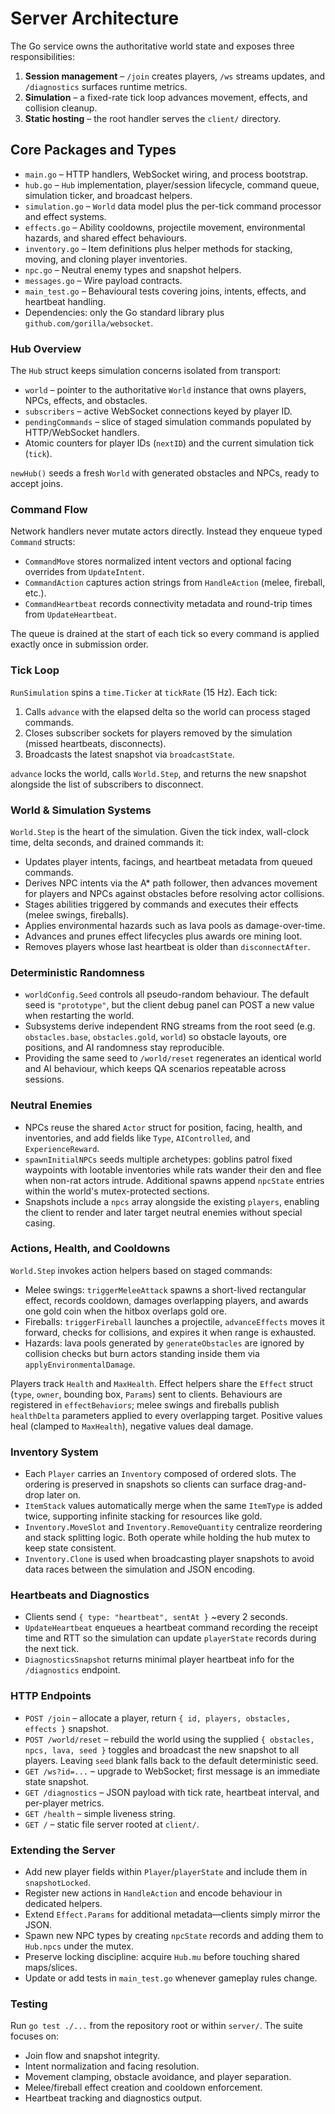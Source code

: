 # Server Architecture

The Go service owns the authoritative world state and exposes three responsibilities:

1. **Session management** – `/join` creates players, `/ws` streams updates, and `/diagnostics` surfaces runtime metrics.
2. **Simulation** – a fixed-rate tick loop advances movement, effects, and collision cleanup.
3. **Static hosting** – the root handler serves the `client/` directory.

## Core Packages and Types
- `main.go` – HTTP handlers, WebSocket wiring, and process bootstrap.
- `hub.go` – `Hub` implementation, player/session lifecycle, command queue, simulation ticker, and broadcast helpers.
- `simulation.go` – `World` data model plus the per-tick command processor and effect systems.
- `effects.go` – Ability cooldowns, projectile movement, environmental hazards, and shared effect behaviours.
- `inventory.go` – Item definitions plus helper methods for stacking, moving, and cloning player inventories.
- `npc.go` – Neutral enemy types and snapshot helpers.
- `messages.go` – Wire payload contracts.
- `main_test.go` – Behavioural tests covering joins, intents, effects, and heartbeat handling.
- Dependencies: only the Go standard library plus `github.com/gorilla/websocket`.

### Hub Overview
The `Hub` struct keeps simulation concerns isolated from transport:
- `world` – pointer to the authoritative `World` instance that owns players, NPCs, effects, and obstacles.
- `subscribers` – active WebSocket connections keyed by player ID.
- `pendingCommands` – slice of staged simulation commands populated by HTTP/WebSocket handlers.
- Atomic counters for player IDs (`nextID`) and the current simulation tick (`tick`).

`newHub()` seeds a fresh `World` with generated obstacles and NPCs, ready to accept joins.

### Command Flow
Network handlers never mutate actors directly. Instead they enqueue typed `Command` structs:
- `CommandMove` stores normalized intent vectors and optional facing overrides from `UpdateIntent`.
- `CommandAction` captures action strings from `HandleAction` (melee, fireball, etc.).
- `CommandHeartbeat` records connectivity metadata and round-trip times from `UpdateHeartbeat`.

The queue is drained at the start of each tick so every command is applied exactly once in submission order.

### Tick Loop
`RunSimulation` spins a `time.Ticker` at `tickRate` (15 Hz). Each tick:
1. Calls `advance` with the elapsed delta so the world can process staged commands.
2. Closes subscriber sockets for players removed by the simulation (missed heartbeats, disconnects).
3. Broadcasts the latest snapshot via `broadcastState`.

`advance` locks the world, calls `World.Step`, and returns the new snapshot alongside the list of subscribers to disconnect.

### World & Simulation Systems
`World.Step` is the heart of the simulation. Given the tick index, wall-clock time, delta seconds, and drained commands it:
- Updates player intents, facings, and heartbeat metadata from queued commands.
- Derives NPC intents via the A* path follower, then advances movement for players and NPCs against obstacles before resolving actor collisions.
- Stages abilities triggered by commands and executes their effects (melee swings, fireballs).
- Applies environmental hazards such as lava pools as damage-over-time.
- Advances and prunes effect lifecycles plus awards ore mining loot.
- Removes players whose last heartbeat is older than `disconnectAfter`.

### Deterministic Randomness
- `worldConfig.Seed` controls all pseudo-random behaviour. The default seed is `"prototype"`, but the client debug panel can POST a new value when restarting the world.
- Subsystems derive independent RNG streams from the root seed (e.g. `obstacles.base`, `obstacles.gold`, `world`) so obstacle layouts, ore positions, and AI randomness stay reproducible.
- Providing the same seed to `/world/reset` regenerates an identical world and AI behaviour, which keeps QA scenarios repeatable across sessions.

### Neutral Enemies
- NPCs reuse the shared `Actor` struct for position, facing, health, and inventories, and add fields like `Type`, `AIControlled`, and `ExperienceReward`.
- `spawnInitialNPCs` seeds multiple archetypes: goblins patrol fixed waypoints with lootable inventories while rats wander their den and flee when non-rat actors intrude. Additional spawns append `npcState` entries within the world's mutex-protected sections.
- Snapshots include a `npcs` array alongside the existing `players`, enabling the client to render and later target neutral enemies without special casing.

### Actions, Health, and Cooldowns
`World.Step` invokes action helpers based on staged commands:
- Melee swings: `triggerMeleeAttack` spawns a short-lived rectangular effect, records cooldown, damages overlapping players, and awards one gold coin when the hitbox overlaps gold ore.
- Fireballs: `triggerFireball` launches a projectile, `advanceEffects` moves it forward, checks for collisions, and expires it when range is exhausted.
- Hazards: lava pools generated by `generateObstacles` are ignored by collision checks but burn actors standing inside them via `applyEnvironmentalDamage`.

Players track `Health` and `MaxHealth`. Effect helpers share the `Effect` struct (`type`, `owner`, bounding box, `Params`) sent to clients. Behaviours are registered in `effectBehaviors`; melee swings and fireballs publish `healthDelta` parameters applied to every overlapping target. Positive values heal (clamped to `MaxHealth`), negative values deal damage.

### Inventory System
- Each `Player` carries an `Inventory` composed of ordered slots. The ordering is preserved in snapshots so clients can surface drag-and-drop later on.
- `ItemStack` values automatically merge when the same `ItemType` is added twice, supporting infinite stacking for resources like gold.
- `Inventory.MoveSlot` and `Inventory.RemoveQuantity` centralize reordering and stack splitting logic. Both operate while holding the hub mutex to keep state consistent.
- `Inventory.Clone` is used when broadcasting player snapshots to avoid data races between the simulation and JSON encoding.

### Heartbeats and Diagnostics
- Clients send `{ type: "heartbeat", sentAt }` ~every 2 seconds.
- `UpdateHeartbeat` enqueues a heartbeat command recording the receipt time and RTT so the simulation can update `playerState` records during the next tick.
- `DiagnosticsSnapshot` returns minimal player heartbeat info for the `/diagnostics` endpoint.

### HTTP Endpoints
- `POST /join` – allocate a player, return `{ id, players, obstacles, effects }` snapshot.
- `POST /world/reset` – rebuild the world using the supplied `{ obstacles, npcs, lava, seed }` toggles and broadcast the new snapshot to all players. Leaving `seed` blank falls back to the default deterministic seed.
- `GET /ws?id=...` – upgrade to WebSocket; first message is an immediate state snapshot.
- `GET /diagnostics` – JSON payload with tick rate, heartbeat interval, and per-player metrics.
- `GET /health` – simple liveness string.
- `GET /` – static file server rooted at `client/`.

### Extending the Server
- Add new player fields within `Player`/`playerState` and include them in `snapshotLocked`.
- Register new actions in `HandleAction` and encode behaviour in dedicated helpers.
- Extend `Effect.Params` for additional metadata—clients simply mirror the JSON.
- Spawn new NPC types by creating `npcState` records and adding them to `Hub.npcs` under the mutex.
- Preserve locking discipline: acquire `Hub.mu` before touching shared maps/slices.
- Update or add tests in `main_test.go` whenever gameplay rules change.

### Testing
Run `go test ./...` from the repository root or within `server/`. The suite focuses on:
- Join flow and snapshot integrity.
- Intent normalization and facing resolution.
- Movement clamping, obstacle avoidance, and player separation.
- Melee/fireball effect creation and cooldown enforcement.
- Heartbeat tracking and diagnostics output.

